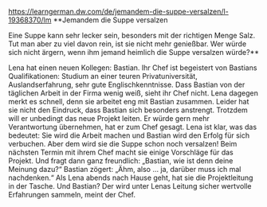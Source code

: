 https://learngerman.dw.com/de/jemandem-die-suppe-versalzen/l-19368370/lm
**Jemandem die Suppe versalzen  
  
Eine Suppe kann sehr lecker sein, besonders mit der richtigen Menge Salz. Tut man aber zu viel davon rein, ist sie nicht mehr genießbar. Wer würde sich nicht ärgern, wenn ihm jemand heimlich die Suppe versalzen würde?**  
  
Lena hat einen neuen Kollegen: Bastian. Ihr Chef ist begeistert von Bastians Qualifikationen: Studium an einer teuren Privatuniversität, Auslandserfahrung, sehr gute Englischkenntnisse. Dass Bastian von der täglichen Arbeit in der Firma wenig weiß, sieht ihr Chef nicht. Lena dagegen merkt es schnell, denn sie arbeitet eng mit Bastian zusammen. Leider hat sie nicht den Eindruck, dass Bastian sich besonders anstrengt. Trotzdem will er unbedingt das neue Projekt leiten. Er würde gern mehr Verantwortung übernehmen, hat er zum Chef gesagt. Lena ist klar, was das bedeutet: Sie wird die Arbeit machen und Bastian wird den Erfolg für sich verbuchen. Aber dem wird sie die Suppe schon noch versalzen! Beim nächsten Termin mit ihrem Chef macht sie einige Vorschläge für das Projekt. Und fragt dann ganz freundlich: „Bastian, wie ist denn deine Meinung dazu?“ Bastian zögert: „Ähm, also … ja, darüber muss ich mal nachdenken.“ Als Lena abends nach Hause geht, hat sie die Projektleitung in der Tasche. Und Bastian? Der wird unter Lenas Leitung sicher wertvolle Erfahrungen sammeln, meint der Chef.
